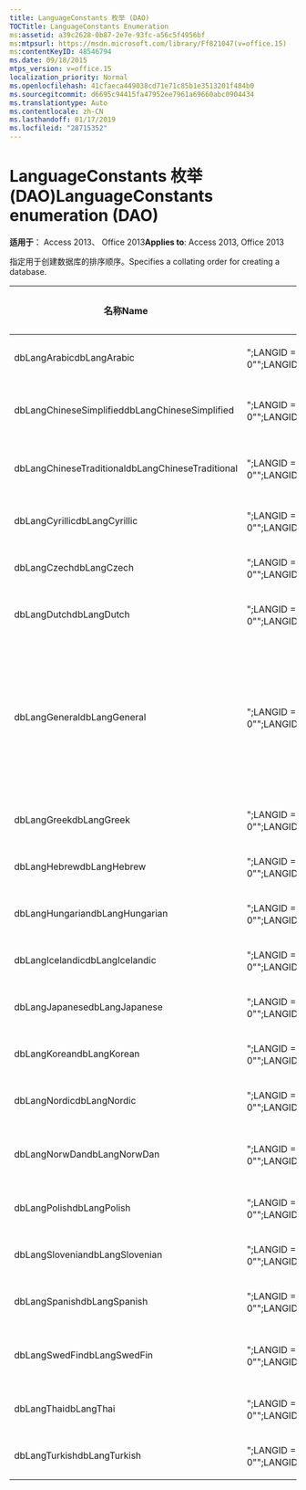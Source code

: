```yaml
---
title: LanguageConstants 枚举 (DAO)
TOCTitle: LanguageConstants Enumeration
ms:assetid: a39c2628-0b87-2e7e-93fc-a56c5f4956bf
ms:mtpsurl: https://msdn.microsoft.com/library/Ff821047(v=office.15)
ms:contentKeyID: 48546794
ms.date: 09/18/2015
mtps_version: v=office.15
localization_priority: Normal
ms.openlocfilehash: 41cfaeca449038cd71e71c85b1e3513201f484b0
ms.sourcegitcommit: d6695c94415fa47952ee7961a69660abc0904434
ms.translationtype: Auto
ms.contentlocale: zh-CN
ms.lasthandoff: 01/17/2019
ms.locfileid: "28715352"
---
```

# <a name="languageconstants-enumeration-dao"></a><span data-ttu-id="7bf69-102">LanguageConstants 枚举 (DAO)</span><span class="sxs-lookup"><span data-stu-id="7bf69-102">LanguageConstants enumeration (DAO)</span></span>


<span data-ttu-id="7bf69-103">**适用于**： Access 2013、 Office 2013</span><span class="sxs-lookup"><span data-stu-id="7bf69-103">**Applies to**: Access 2013, Office 2013</span></span>

<span data-ttu-id="7bf69-104">指定用于创建数据库的排序顺序。</span><span class="sxs-lookup"><span data-stu-id="7bf69-104">Specifies a collating order for creating a database.</span></span>

<table>
<colgroup>
<col style="width: 33%" />
<col style="width: 33%" />
<col style="width: 33%" />
</colgroup>
<thead>
<tr class="header">
<th><p><span data-ttu-id="7bf69-105">名称</span><span class="sxs-lookup"><span data-stu-id="7bf69-105">Name</span></span></p></th>
<th><p><span data-ttu-id="7bf69-106">值</span><span class="sxs-lookup"><span data-stu-id="7bf69-106">Value</span></span></p></th>
<th><p><span data-ttu-id="7bf69-107">说明</span><span class="sxs-lookup"><span data-stu-id="7bf69-107">Description</span></span></p></th>
</tr>
</thead>
<tbody>
<tr class="odd">
<td><p><span data-ttu-id="7bf69-108">dbLangArabic</span><span class="sxs-lookup"><span data-stu-id="7bf69-108">dbLangArabic</span></span></p></td>
<td><p><span data-ttu-id="7bf69-109">&quot;;LANGID = 0X0401;CP = 1256;国家/地区 = 0&quot;</span><span class="sxs-lookup"><span data-stu-id="7bf69-109">&quot;;LANGID=0x0401;CP=1256;COUNTRY=0&quot;</span></span></p></td>
<td><p><span data-ttu-id="7bf69-110">阿拉伯语</span><span class="sxs-lookup"><span data-stu-id="7bf69-110">Arabic</span></span></p></td>
</tr>
<tr class="even">
<td><p><span data-ttu-id="7bf69-111">dbLangChineseSimplified</span><span class="sxs-lookup"><span data-stu-id="7bf69-111">dbLangChineseSimplified</span></span></p></td>
<td><p><span data-ttu-id="7bf69-112">&quot;;LANGID = 0X0804;CP = 936;国家/地区 = 0&quot;</span><span class="sxs-lookup"><span data-stu-id="7bf69-112">&quot;;LANGID=0x0804;CP=936;COUNTRY=0&quot;</span></span></p></td>
<td><p><span data-ttu-id="7bf69-113">简体中文</span><span class="sxs-lookup"><span data-stu-id="7bf69-113">Simplified Chinese</span></span></p></td>
</tr>
<tr class="odd">
<td><p><span data-ttu-id="7bf69-114">dbLangChineseTraditional</span><span class="sxs-lookup"><span data-stu-id="7bf69-114">dbLangChineseTraditional</span></span></p></td>
<td><p><span data-ttu-id="7bf69-115">&quot;;LANGID = 0X0404;CP = 950;国家/地区 = 0&quot;</span><span class="sxs-lookup"><span data-stu-id="7bf69-115">&quot;;LANGID=0x0404;CP=950;COUNTRY=0&quot;</span></span></p></td>
<td><p><span data-ttu-id="7bf69-116">繁体中文</span><span class="sxs-lookup"><span data-stu-id="7bf69-116">Traditional Chinese</span></span></p></td>
</tr>
<tr class="even">
<td><p><span data-ttu-id="7bf69-117">dbLangCyrillic</span><span class="sxs-lookup"><span data-stu-id="7bf69-117">dbLangCyrillic</span></span></p></td>
<td><p><span data-ttu-id="7bf69-118">&quot;;LANGID = 0X0419;CP = 1251;国家/地区 = 0&quot;</span><span class="sxs-lookup"><span data-stu-id="7bf69-118">&quot;;LANGID=0x0419;CP=1251;COUNTRY=0&quot;</span></span></p></td>
<td><p><span data-ttu-id="7bf69-119">俄语</span><span class="sxs-lookup"><span data-stu-id="7bf69-119">Russian</span></span></p></td>
</tr>
<tr class="odd">
<td><p><span data-ttu-id="7bf69-120">dbLangCzech</span><span class="sxs-lookup"><span data-stu-id="7bf69-120">dbLangCzech</span></span></p></td>
<td><p><span data-ttu-id="7bf69-121">&quot;;LANGID = 0X0405;CP = 1250;国家/地区 = 0&quot;</span><span class="sxs-lookup"><span data-stu-id="7bf69-121">&quot;;LANGID=0x0405;CP=1250;COUNTRY=0&quot;</span></span></p></td>
<td><p><span data-ttu-id="7bf69-122">捷克语</span><span class="sxs-lookup"><span data-stu-id="7bf69-122">Czech</span></span></p></td>
</tr>
<tr class="even">
<td><p><span data-ttu-id="7bf69-123">dbLangDutch</span><span class="sxs-lookup"><span data-stu-id="7bf69-123">dbLangDutch</span></span></p></td>
<td><p><span data-ttu-id="7bf69-124">&quot;;LANGID = 0X0413;CP = 1252;国家/地区 = 0&quot;</span><span class="sxs-lookup"><span data-stu-id="7bf69-124">&quot;;LANGID=0x0413;CP=1252;COUNTRY=0&quot;</span></span></p></td>
<td><p><span data-ttu-id="7bf69-125">荷兰语</span><span class="sxs-lookup"><span data-stu-id="7bf69-125">Dutch</span></span></p></td>
</tr>
<tr class="odd">
<td><p><span data-ttu-id="7bf69-126">dbLangGeneral</span><span class="sxs-lookup"><span data-stu-id="7bf69-126">dbLangGeneral</span></span></p></td>
<td><p><span data-ttu-id="7bf69-127">&quot;;LANGID = 0X0409;CP = 1252;国家/地区 = 0&quot;</span><span class="sxs-lookup"><span data-stu-id="7bf69-127">&quot;;LANGID=0x0409;CP=1252;COUNTRY=0&quot;</span></span></p></td>
<td><p><span data-ttu-id="7bf69-128">英语、德语、法语、葡萄牙语、意大利语和现代西班牙语</span><span class="sxs-lookup"><span data-stu-id="7bf69-128">English, German, French, Portuguese, Italian, and Modern Spanish</span></span></p></td>
</tr>
<tr class="even">
<td><p><span data-ttu-id="7bf69-129">dbLangGreek</span><span class="sxs-lookup"><span data-stu-id="7bf69-129">dbLangGreek</span></span></p></td>
<td><p><span data-ttu-id="7bf69-130">&quot;;LANGID = 0X0408 第;CP = 1253;国家/地区 = 0&quot;</span><span class="sxs-lookup"><span data-stu-id="7bf69-130">&quot;;LANGID=0x0408;CP=1253;COUNTRY=0&quot;</span></span></p></td>
<td><p><span data-ttu-id="7bf69-131">希腊语</span><span class="sxs-lookup"><span data-stu-id="7bf69-131">Greek</span></span></p></td>
</tr>
<tr class="odd">
<td><p><span data-ttu-id="7bf69-132">dbLangHebrew</span><span class="sxs-lookup"><span data-stu-id="7bf69-132">dbLangHebrew</span></span></p></td>
<td><p><span data-ttu-id="7bf69-133">&quot;;LANGID = 0X040D;CP = 1255;国家/地区 = 0&quot;</span><span class="sxs-lookup"><span data-stu-id="7bf69-133">&quot;;LANGID=0x040D;CP=1255;COUNTRY=0&quot;</span></span></p></td>
<td><p><span data-ttu-id="7bf69-134">希伯来语</span><span class="sxs-lookup"><span data-stu-id="7bf69-134">Hebrew</span></span></p></td>
</tr>
<tr class="even">
<td><p><span data-ttu-id="7bf69-135">dbLangHungarian</span><span class="sxs-lookup"><span data-stu-id="7bf69-135">dbLangHungarian</span></span></p></td>
<td><p><span data-ttu-id="7bf69-136">&quot;;LANGID = 0X040E;CP = 1250;国家/地区 = 0&quot;</span><span class="sxs-lookup"><span data-stu-id="7bf69-136">&quot;;LANGID=0x040E;CP=1250;COUNTRY=0&quot;</span></span></p></td>
<td><p><span data-ttu-id="7bf69-137">匈牙利语</span><span class="sxs-lookup"><span data-stu-id="7bf69-137">Hungarian</span></span></p></td>
</tr>
<tr class="odd">
<td><p><span data-ttu-id="7bf69-138">dbLangIcelandic</span><span class="sxs-lookup"><span data-stu-id="7bf69-138">dbLangIcelandic</span></span></p></td>
<td><p><span data-ttu-id="7bf69-139">&quot;;LANGID = 0X040F;CP = 1252;国家/地区 = 0&quot;</span><span class="sxs-lookup"><span data-stu-id="7bf69-139">&quot;;LANGID=0x040F;CP=1252;COUNTRY=0&quot;</span></span></p></td>
<td><p><span data-ttu-id="7bf69-140">冰岛语</span><span class="sxs-lookup"><span data-stu-id="7bf69-140">Icelandic</span></span></p></td>
</tr>
<tr class="even">
<td><p><span data-ttu-id="7bf69-141">dbLangJapanese</span><span class="sxs-lookup"><span data-stu-id="7bf69-141">dbLangJapanese</span></span></p></td>
<td><p><span data-ttu-id="7bf69-142">&quot;;LANGID = 0X0411;CP = 932;国家/地区 = 0&quot;</span><span class="sxs-lookup"><span data-stu-id="7bf69-142">&quot;;LANGID=0x0411;CP=932;COUNTRY=0&quot;</span></span></p></td>
<td><p><span data-ttu-id="7bf69-143">日语</span><span class="sxs-lookup"><span data-stu-id="7bf69-143">Japanese</span></span></p></td>
</tr>
<tr class="odd">
<td><p><span data-ttu-id="7bf69-144">dbLangKorean</span><span class="sxs-lookup"><span data-stu-id="7bf69-144">dbLangKorean</span></span></p></td>
<td><p><span data-ttu-id="7bf69-145">&quot;;LANGID = 0X0412;CP = 949;国家/地区 = 0&quot;</span><span class="sxs-lookup"><span data-stu-id="7bf69-145">&quot;;LANGID=0x0412;CP=949;COUNTRY=0&quot;</span></span></p></td>
<td><p><span data-ttu-id="7bf69-146">朝鲜语</span><span class="sxs-lookup"><span data-stu-id="7bf69-146">Korean</span></span></p></td>
</tr>
<tr class="even">
<td><p><span data-ttu-id="7bf69-147">dbLangNordic</span><span class="sxs-lookup"><span data-stu-id="7bf69-147">dbLangNordic</span></span></p></td>
<td><p><span data-ttu-id="7bf69-148">&quot;;LANGID = 0X041D;CP = 1252;国家/地区 = 0&quot;</span><span class="sxs-lookup"><span data-stu-id="7bf69-148">&quot;;LANGID=0x041D;CP=1252;COUNTRY=0&quot;</span></span></p></td>
<td><p><span data-ttu-id="7bf69-149">Nordic</span><span class="sxs-lookup"><span data-stu-id="7bf69-149">Nordic</span></span></p></td>
</tr>
<tr class="odd">
<td><p><span data-ttu-id="7bf69-150">dbLangNorwDan</span><span class="sxs-lookup"><span data-stu-id="7bf69-150">dbLangNorwDan</span></span></p></td>
<td><p><span data-ttu-id="7bf69-151">&quot;;LANGID = 0X0406;CP = 1252;国家/地区 = 0&quot;</span><span class="sxs-lookup"><span data-stu-id="7bf69-151">&quot;;LANGID=0x0406;CP=1252;COUNTRY=0&quot;</span></span></p></td>
<td><p><span data-ttu-id="7bf69-152">挪威语和丹麦语</span><span class="sxs-lookup"><span data-stu-id="7bf69-152">Norwegian and Danish</span></span></p></td>
</tr>
<tr class="even">
<td><p><span data-ttu-id="7bf69-153">dbLangPolish</span><span class="sxs-lookup"><span data-stu-id="7bf69-153">dbLangPolish</span></span></p></td>
<td><p><span data-ttu-id="7bf69-154">&quot;;LANGID = 0X0415;CP = 1250;国家/地区 = 0&quot;</span><span class="sxs-lookup"><span data-stu-id="7bf69-154">&quot;;LANGID=0x0415;CP=1250;COUNTRY=0&quot;</span></span></p></td>
<td><p><span data-ttu-id="7bf69-155">波兰语</span><span class="sxs-lookup"><span data-stu-id="7bf69-155">Polish</span></span></p></td>
</tr>
<tr class="odd">
<td><p><span data-ttu-id="7bf69-156">dbLangSlovenian</span><span class="sxs-lookup"><span data-stu-id="7bf69-156">dbLangSlovenian</span></span></p></td>
<td><p><span data-ttu-id="7bf69-157">&quot;;LANGID = 0X0424;CP = 1250;国家/地区 = 0&quot;</span><span class="sxs-lookup"><span data-stu-id="7bf69-157">&quot;;LANGID=0x0424;CP=1250;COUNTRY=0&quot;</span></span></p></td>
<td><p><span data-ttu-id="7bf69-158">斯洛文尼亚语</span><span class="sxs-lookup"><span data-stu-id="7bf69-158">Slovenian</span></span></p></td>
</tr>
<tr class="even">
<td><p><span data-ttu-id="7bf69-159">dbLangSpanish</span><span class="sxs-lookup"><span data-stu-id="7bf69-159">dbLangSpanish</span></span></p></td>
<td><p><span data-ttu-id="7bf69-160">&quot;;LANGID = 0X040A;CP = 1252;国家/地区 = 0&quot;</span><span class="sxs-lookup"><span data-stu-id="7bf69-160">&quot;;LANGID=0x040A;CP=1252;COUNTRY=0&quot;</span></span></p></td>
<td><p><span data-ttu-id="7bf69-161">西班牙语</span><span class="sxs-lookup"><span data-stu-id="7bf69-161">Spanish</span></span></p></td>
</tr>
<tr class="odd">
<td><p><span data-ttu-id="7bf69-162">dbLangSwedFin</span><span class="sxs-lookup"><span data-stu-id="7bf69-162">dbLangSwedFin</span></span></p></td>
<td><p><span data-ttu-id="7bf69-163">&quot;;LANGID = 0X041D;CP = 1252;国家/地区 = 0&quot;</span><span class="sxs-lookup"><span data-stu-id="7bf69-163">&quot;;LANGID=0x041D;CP=1252;COUNTRY=0&quot;</span></span></p></td>
<td><p><span data-ttu-id="7bf69-164">瑞典语和芬兰语</span><span class="sxs-lookup"><span data-stu-id="7bf69-164">Swedish and Finnish</span></span></p></td>
</tr>
<tr class="even">
<td><p><span data-ttu-id="7bf69-165">dbLangThai</span><span class="sxs-lookup"><span data-stu-id="7bf69-165">dbLangThai</span></span></p></td>
<td><p><span data-ttu-id="7bf69-166">&quot;;LANGID = 0X041E;CP = 874;国家/地区 = 0&quot;</span><span class="sxs-lookup"><span data-stu-id="7bf69-166">&quot;;LANGID=0x041E;CP=874;COUNTRY=0&quot;</span></span></p></td>
<td><p><span data-ttu-id="7bf69-167">泰语</span><span class="sxs-lookup"><span data-stu-id="7bf69-167">Thai</span></span></p></td>
</tr>
<tr class="odd">
<td><p><span data-ttu-id="7bf69-168">dbLangTurkish</span><span class="sxs-lookup"><span data-stu-id="7bf69-168">dbLangTurkish</span></span></p></td>
<td><p><span data-ttu-id="7bf69-169">&quot;;LANGID = 0X041F;CP = 1254;国家/地区 = 0&quot;</span><span class="sxs-lookup"><span data-stu-id="7bf69-169">&quot;;LANGID=0x041F;CP=1254;COUNTRY=0&quot;</span></span></p></td>
<td><p><span data-ttu-id="7bf69-170">土耳其语</span><span class="sxs-lookup"><span data-stu-id="7bf69-170">Turkish</span></span></p></td>
</tr>
</tbody>
</table>

